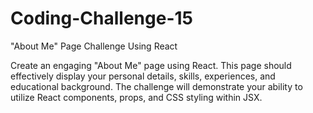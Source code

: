 # Coding-Challenge-15
"About Me" Page Challenge Using React

Create an engaging "About Me" page using React. This page should effectively display your personal details, skills, experiences, and educational background. The challenge will demonstrate your ability to utilize React components, props, and CSS styling within JSX.
 
